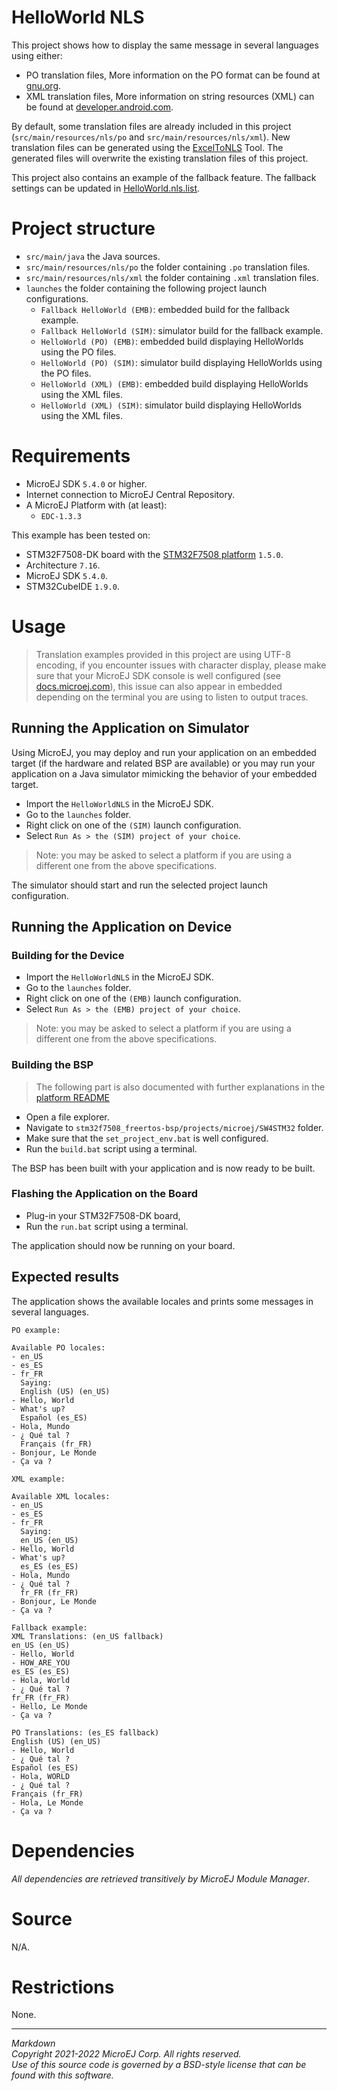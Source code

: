 # HelloWorld NLS

This project shows how to display the same message in several languages using either: 
- PO translation files, More information on the PO format can be found at
  [gnu.org](https://www.gnu.org/software/gettext/manual/html_node/PO-Files.html).
- XML translation files, More information on string resources (XML) can be found at [developer.android.com](https://developer.android.com/guide/topics/resources/string-resource).

By default, some translation files are already included in this project (`src/main/resources/nls/po` and `src/main/resources/nls/xml`).
New translation files can be generated using the [ExcelToNLS](../ExcelToNLS/) Tool.
The generated files will overwrite the existing translation files of this project.

This project also contains an example of the fallback feature.
The fallback settings can be updated in [HelloWorld.nls.list](src/main/resources/com/microej/example/nls/HelloWorld.nls.list).

# Project structure

- `src/main/java` the Java sources.
- `src/main/resources/nls/po` the folder containing `.po` translation files.
- `src/main/resources/nls/xml` the folder containing `.xml` translation files.
- ``launches`` the folder containing the following project launch configurations.
  - ``Fallback HelloWorld (EMB)``: embedded build for the fallback example.
  - ``Fallback HelloWorld (SIM)``: simulator build for the fallback example.
  - ``HelloWorld (PO) (EMB)``: embedded build displaying HelloWorlds using the PO files.
  - ``HelloWorld (PO) (SIM)``: simulator build displaying HelloWorlds using the PO files.
  - ``HelloWorld (XML) (EMB)``: embedded build displaying HelloWorlds using the XML files.
  - ``HelloWorld (XML) (SIM)``: simulator build displaying HelloWorlds using the XML files.

# Requirements

- MicroEJ SDK `5.4.0` or higher.
- Internet connection to MicroEJ Central Repository.
- A MicroEJ Platform with (at least):
	- `EDC-1.3.3`

This example has been tested on:

- STM32F7508-DK board with the [STM32F7508 platform](https://github.com/MicroEJ/Platform-STMicroelectronics-STM32F7508-DK/tree/1.5.0) ``1.5.0``.
- Architecture `7.16`.
- MicroEJ SDK `5.4.0`.
- STM32CubeIDE `1.9.0`.

# Usage

> Translation examples provided in this project are using UTF-8 encoding, if you encounter issues with character display, please make sure that your MicroEJ SDK console is well configured (see [docs.microej.com](https://docs.microej.com/en/latest/ApplicationDeveloperGuide/characterEncoding.html#set-encoding-in-microej-sdk-console)), this issue can also appear in embedded depending on the terminal you are using to listen to output traces. 

## Running the Application on Simulator

Using MicroEJ, you may deploy and run your application on an embedded target (if the hardware and related BSP are available) 
or you may run your application on a Java simulator mimicking the behavior of your embedded target.

- Import the ``HelloWorldNLS`` in the MicroEJ SDK.
- Go to the ``launches`` folder.
- Right click on one of the ``(SIM)`` launch configuration.
- Select ``Run As > the (SIM) project of your choice``.

> Note: you may be asked to select a platform if you are using a different one from the above specifications.

The simulator should start and run the selected project launch configuration.

## Running the Application on Device

### Building for the Device

- Import the ``HelloWorldNLS`` in the MicroEJ SDK.
- Go to the ``launches`` folder.
- Right click on one of the ``(EMB)`` launch configuration.
- Select ``Run As > the (EMB) project of your choice``.

> Note: you may be asked to select a platform if you are using a different one from the above specifications.

### Building the BSP

> The following part is also documented with further explanations in the [platform README](https://github.com/MicroEJ/Platform-STMicroelectronics-STM32F7508-DK/tree/1.5.0#bsp-compilation)

- Open a file explorer.
- Navigate to ``stm32f7508_freertos-bsp/projects/microej/SW4STM32`` folder.
- Make sure that the ``set_project_env.bat`` is well configured.
- Run the ``build.bat`` script using a terminal.

The BSP has been built with your application and is now ready to be built.

### Flashing the Application on the Board

- Plug-in your STM32F7508-DK board,
- Run the ``run.bat`` script using a terminal.

The application should now be running on your board.

## Expected results

The application shows the available locales and prints some messages in several languages.

```
PO example:

Available PO locales:
- en_US
- es_ES
- fr_FR
  Saying:
  English (US) (en_US)
- Hello, World
- What's up?
  Español (es_ES)
- Hola, Mundo
- ¿ Qué tal ?
  Français (fr_FR)
- Bonjour, Le Monde
- Ça va ?

XML example:

Available XML locales:
- en_US
- es_ES
- fr_FR
  Saying:
  en_US (en_US)
- Hello, World
- What's up?
  es_ES (es_ES)
- Hola, Mundo
- ¿ Qué tal ?
  fr_FR (fr_FR)
- Bonjour, Le Monde
- Ça va ?

Fallback example:
XML Translations: (en_US fallback)
en_US (en_US)
- Hello, World
- HOW_ARE_YOU
es_ES (es_ES)
- Hola, World
- ¿ Qué tal ?
fr_FR (fr_FR)
- Hello, Le Monde
- Ça va ?

PO Translations: (es_ES fallback)
English (US) (en_US)
- Hello, World
- ¿ Qué tal ?
Español (es_ES)
- Hola, WORLD
- ¿ Qué tal ?
Français (fr_FR)
- Hola, Le Monde
- Ça va ?
```



# Dependencies

_All dependencies are retrieved transitively by MicroEJ Module Manager_.

# Source

N/A.

# Restrictions

None.

---
_Markdown_   
_Copyright 2021-2022 MicroEJ Corp. All rights reserved._  
_Use of this source code is governed by a BSD-style license that can be found with this software._ 
